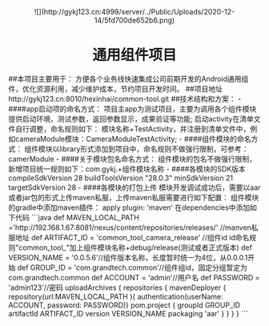 <div>
<center>
![](http://gykj123.cn:4999/server/../Public/Uploads/2020-12-14/5fd700de652b6.png)
</center>
<center><h1>通用组件项目</h1></center>
</div>
##本项目主要用于：
方便各个业务线快速集成公司前期开发的Android通用组件，优化资源利用，减少维护成本，节约项目开发时间。
##项目地址
http://gykj123.cn:8010/hexinhai/common-tool.git
##技术结构和方案：
- ####app启动项的命名方式：
项目主app为测试项目，主要为调用各个组件模块提供启动环境，测试参数，返回参数显示，成果验证等功能;
启动activity在清单文件自行调整，命名规则如下：
模块名称+TestActivity，并注册到清单文件中，例如cameraModule模块：CameraModuleTestActivity;
- ####组件模块的命名方式：
组件模块以library形式添加到项目中，命名规则不做强行限制，可参考：camerModule
- ####关于模块包名命名方式：
组件模块的包名不做强行限制，新增项目统一规则如下：com.gykj.+组件模块名称
- ####各模块的SDK版本
    compileSdkVersion 28
    buildToolsVersion "28.0.3"
    minSdkVersion 21
    targetSdkVersion 28
- ####各模块的打包上传
模块开发调试成功后，需要以aar或者jar包的形式上传maven私服，上传maven私服需要进行如下配置：
组件模块的gradle中添加maven插件：   apply plugin: 'maven'
在dependencies中添加如下代码
```java
   def MAVEN_LOCAL_PATH ='http://192.168.1.67:8081/nexus/content/repositories/releases/'
   //manven私服地址
    def ARTIFACT_ID = 'common_tool_camera_release'
	//组件id id命名规则"common_tool_"加上组件模块名称+debug/release(测试或者正式版本)
    def VERSION_NAME = '0.0.5.6'//组件版本名称，长度暂时统一为4位，从0.0.0.1开始
    def GROUP_ID = 'com.grandtech.common'//组件组id，固定分组暂定为com.grandtech.common
    def ACCOUNT = 'admin'//用户名
    def PASSWORD = 'admin123'//密码
    uploadArchives {
        repositories {
            mavenDeployer {
                repository(url:MAVEN_LOCAL_PATH ){
                    authentication(userName: ACCOUNT, password: PASSWORD)}
                pom.project {
                    groupId GROUP_ID
                    artifactId ARTIFACT_ID
                    version VERSION_NAME
                    packaging 'aar'
                }
            }
        }
    }
```

